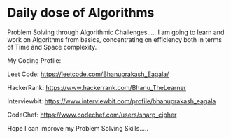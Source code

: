 # Daily dose of Algorithms
Problem Solving through Algorithmic Challenges.....
I am going to learn and work on Algorithms from basics, concentrating on efficiency both in terms of Time and Space complexity.

My Coding Profile:

Leet Code:  https://leetcode.com/Bhanuprakash_Eagala/

HackerRank: https://www.hackerrank.com/Bhanu_TheLearner

Interviewbit: https://www.interviewbit.com/profile/bhanuprakash_eagala

CodeChef: https://www.codechef.com/users/sharp_cipher


Hope I can improve my Problem Solving Skills.....
